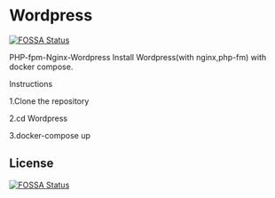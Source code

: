 # Wordpress
[![FOSSA Status](https://app.fossa.io/api/projects/git%2Bgithub.com%2Fusandeepc%2FWordpress.svg?type=shield)](https://app.fossa.io/projects/git%2Bgithub.com%2Fusandeepc%2FWordpress?ref=badge_shield)

PHP-fpm-Nginx-Wordpress
Install Wordpress(with nginx,php-fm) with docker compose.








Instructions











  1.Clone the repository
  
  
  
  
  
  
  
  
  
  
  
  
  
  
  
  
  
  
  
  2.cd Wordpress
  
  
  
  
  
  
  
  
  
  
  
  
  
  
  
  
  
  
  
  
  
  
  
  
  
  
  
  
  
  
  
  
  
  
  
  
  
  
  
  
  
  
  
  
  
  
  
  3.docker-compose up
  


## License
[![FOSSA Status](https://app.fossa.io/api/projects/git%2Bgithub.com%2Fusandeepc%2FWordpress.svg?type=large)](https://app.fossa.io/projects/git%2Bgithub.com%2Fusandeepc%2FWordpress?ref=badge_large)